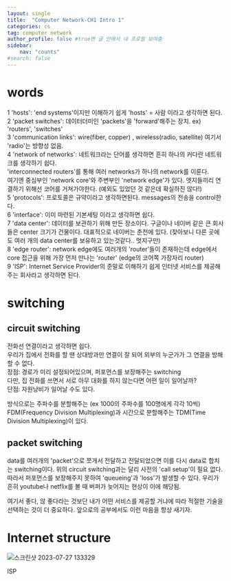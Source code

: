 ```yaml
---
layout: single
title:  "Computer Network-CH1 Intro 1"
categories: cs
tag: computer network
author_profile: false #true면 글 안에서 내 프로필 보여줌
sidebar:
    nav: "counts"
#search: false
---
```


# words

1 'hosts': 'end systems'이지만 이해하기 쉽게 'hosts' = 사람 이라고 생각하면 된다.   
2 'packet switches': 데이터더미인 'packets'을 'forward'해주는 장치. ex) 'routers', 'switches'   
3 'communication links': wire(fiber, copper) , wireless(radio, satellite) 여기서 'radio'는 방향성 없음.   
4 'network of networks': 네트워크라는 단어를 생각하면 흔히 하나의 커다란 네트워크를 생각하기 쉽다.   
'interconnected routers'를 통해 여러 networks가 하나의 network를 이룬다.   
여기엔 중심부인 'network core'와 주변부인 'network edge'가 있다. 엣지들끼리 연결하기 위해선 코어를 거쳐가야한다.
(예외도 있었던 것 같은데 확실하진 않다!)   
5 'protocols': 프로토콜은 규약이라고 생각하면된다. messages의 전송을 control한다.     
6 'interface': 이미 마련된 기본세팅 이라고 생각하면 쉽다.   
7 'data center': 데이터를 보관하기 위해 만든 장소이다. 구글이나 네이버 같은 큰 회사들은 center 크기가 건물이다. 대표적으로 네이버는 춘천에 있다.
(찾아보니 다른 곳에도 여러 개의 data center를 보유하고 있는것같다.. 멋지구만)   
8 'edge router': network edge에도 여러개의 'router'들이 존재하는데 edge에서 core 접근을 위해 가장 먼저 만나는 'router' (edge의 코어쪽 가장자리 router)   
9 'ISP': Internet Service Provider의 준말로 이해하기 쉽게 인터넷 서비스를 제공해주는 회사라고 생각하면 된다.

# switching

## circuit switching
전화선 연결이라고 생각하면 쉽다.   
우리가 집에서 전화를 할 땐 상대방과만 연결이 잘 되어 외부의 누군가가 그 연결을 방해 할 수 없다.   
장점: 경로가 미리 설정되어있으며, 퍼포먼스를 보장해주는 switching  
다만, 집 전화를 쓰면서 서로 아무 대화를 하지 않는다면 어떤 일이 일어날까?   
단점: 자원낭비가 일어날 수도 있다.

방식으로는 주파수를 분할해주는 (ex 1000의 주파수를 100명에게 각각 10씩) FDM(Frequency Division Multiplexing)과 
시간으로 분할해주는 TDM(Time Division Multiplexing)이 있다.

## packet switching
data를 여러개의 'packet'으로 쪼개서 전달하고 전달되었으면 이를 다시 data로 합치는 switching이다.
위의 circuit switching과는 달리 사전의 'call setup'이 필요 없다.
따라서 퍼포먼스를 보장해주지 못하여 'queueing'과 'loss'가 발생할 수 있다. 우리가 흔히 youtube나 netflix를 볼 때 버퍼가 늦어지는 현상이 이에 해당됨.   

여기서 좋다, 않 좋다라는 것보단 내가 어떤 서비스를 제공할 거냐에 따라 적절한 기술을 선택하는 것이 더 중요하다. 앞으로의 공부에서도 이런 마음을 항상 새기자.

# Internet structure

![스크린샷 2023-07-27 133329](https://github.com/jwjungwoo/jwjungwoo.github.io/assets/140131247/9cb4337f-f738-4ef8-b601-1204770bd82b)

ISP



